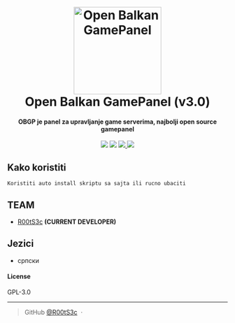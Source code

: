 
<h1 align="center">
  <br>
  <a href="https://obgp.github.io"><img src="https://i.imgur.com/unnxAPA.png" alt="Open Balkan GamePanel" width="200"></a>
  <br>
  Open Balkan GamePanel (v3.0)
  <br>
</h1>

<h4 align="center">OBGP je panel za upravljanje game serverima, najbolji open source gamepanel</h4>
<p align="center">
    <a href="#"><img src="https://badge.waffle.io/OrigemWoot/OrigemWoot.svg?label=ready&title=Ready"></a>
  </a>
  <a href="#"><img src="https://badges.gitter.im/OrigemWootOW/Lobby.svg"></a>
  <a href="#">
      <img src="https://img.shields.io/badge/SayThanks.io-%E2%98%BC-1EAEDB.svg">
  </a>
  <a href="https://www.paypal.me/1microfix">
    <img src="https://img.shields.io/badge/$-donate-ff69b4.svg?maxAge=2592000&amp;style=flat">
  </a>
</p>


## Kako koristiti

```
Koristiti auto install skriptu sa sajta ili rucno ubaciti
```

## TEAM

- [R00tS3c](https://github.com/R00tS3c) __(CURRENT DEVELOPER)__

## Jezici

- српски

#### License

GPL-3.0

---

> GitHub [@R00tS3c](https://github.com/R00tS3c) &nbsp;&middot;&nbsp;

